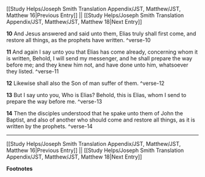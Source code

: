 [[Study Helps/Joseph Smith Translation Appendix/JST, Matthew/JST, Matthew 16|Previous Entry]]  ||  [[Study Helps/Joseph Smith Translation Appendix/JST, Matthew/JST, Matthew 18|Next Entry]]

**10**  And Jesus answered and said unto them, Elias truly shall first come, and restore all things, as the prophets have written. ^verse-10

**11**  And again I say unto you that Elias has come already, concerning whom it is written, Behold, I will send my messenger, and he shall prepare the way before me; and they knew him not, and have done unto him, whatsoever they listed. ^verse-11

**12**  Likewise shall also the Son of man suffer of them. ^verse-12

**13**  But I say unto you, Who is Elias? Behold, this is Elias, whom I send to prepare the way before me. ^verse-13

**14**  Then the disciples understood that he spake unto them of John the Baptist, and also of another who should come and restore all things, as it is written by the prophets. ^verse-14


---
[[Study Helps/Joseph Smith Translation Appendix/JST, Matthew/JST, Matthew 16|Previous Entry]]  ||  [[Study Helps/Joseph Smith Translation Appendix/JST, Matthew/JST, Matthew 18|Next Entry]]


**Footnotes**
